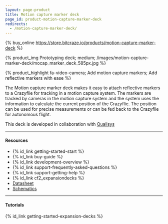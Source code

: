 ```yaml
---
layout: page-product
title: Motion capture marker deck
page_id: product-motion-capture-marker-deck
redirects:
  - /motion-capture-marker-deck/
---
```


{% buy_online https://store.bitcraze.io/products/motion-capture-marker-deck %}

{% product_img Prototyping deck; medium;
/images/motion-capture-marker-deck/mocap_marker_deck_585px.jpg
%}

{% product_highlight
fa-video-camera;
Add motion capture markers;
Add reflective markers with ease
%}

The Motion capture marker deck makes it easy to attach reflective markers to a
Crazyflie for tracking in a motion capture system. The markers are tracked by
cameras in the motion capture system and the system uses the information to calculate
the current position of the Crazyflie. The position can be used for precise
measurements or can be fed back to the Crazyflie for autonomous flight.

This deck is developed in collaboration with [Qualisys](https://www.qualisys.com)

---

#### Resources

- {% id_link getting-started-start %}
- {% id_link buy-guide %}
- {% id_link development-overview %}
- {% id_link support-frequently-asked-questions %}
- {% id_link support-getting-help %}
- {% id_link cf2_expansiondecks %}
- [Datasheet](/documentation/hardware/passive_marker_deck/passive_marker_deck-datasheet.pdf)
- [Schematics](/documentation/hardware/passive_marker_deck/passive-marker-deck-revc.pdf)

---

#### Tutorials

{% id_link getting-started-expansion-decks %}
